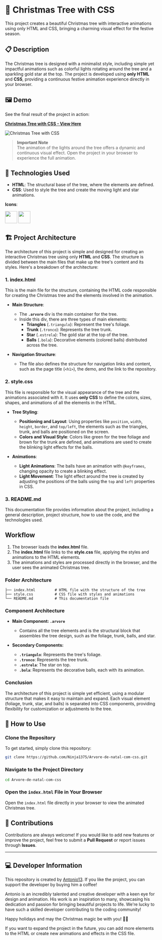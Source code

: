 # 🎄 Christmas Tree with CSS

This project creates a beautiful Christmas tree with interactive animations using only HTML and CSS, bringing a charming visual effect for the festive season.

## 📋 Description

The Christmas tree is designed with a minimalist style, including simple yet impactful animations such as colorful lights rotating around the tree and a sparkling gold star at the top. The project is developed using **only HTML** and **CSS**, providing a continuous festive animation experience directly in your browser.

## 🖼️ Demo

See the final result of the project in action:

**[Christmas Tree with CSS - View Here](https://ninja1375.github.io/Arvore-de-natal-com-css/)**

![Christmas Tree with CSS](https://github.com/user-attachments/assets/cf2f044a-e16d-4101-aa98-8740ae386ccc)

> **Important Note**  
> The animation of the lights around the tree offers a dynamic and continuous visual effect. Open the project in your browser to experience the full animation.

## 🚀 Technologies Used

- **HTML**: The structural base of the tree, where the elements are defined.
- **CSS**: Used to style the tree and create the moving light and star animations.

**Icons**:

<a href="https://programartudo.blogspot.com/2024/11/html-tudo-o-que-precisa-para-comecar.html" target="_blank"><img loading="lazy" src="https://cdn.jsdelivr.net/gh/devicons/devicon/icons/html5/html5-original.svg" width="40" height="40"/></a> 
<a href="https://programartudo.blogspot.com/2024/11/css-como-dar-estilo-ao-teu-website.html" target="_blank"><img loading="lazy" src="https://cdn.jsdelivr.net/gh/devicons/devicon/icons/css3/css3-original.svg" width="40" height="40"/></a>

## 🏗️ Project Architecture

The architecture of this project is simple and designed for creating an interactive Christmas tree using only **HTML** and **CSS**. The structure is divided between the main files that make up the tree's content and its styles. Here's a breakdown of the architecture:

### 1. **index.html**
This is the main file for the structure, containing the HTML code responsible for creating the Christmas tree and the elements involved in the animation.

- **Main Structure**:
  - The **`.arvore`** div is the main container for the tree.
  - Inside this div, there are three types of main elements:
    - **Triangles** (`.triangulo`): Represent the tree's foliage.
    - **Trunk** (`.tronco`): Represents the tree trunk.
    - **Star** (`.estrela`): The gold star at the top of the tree.
    - **Balls** (`.bola`): Decorative elements (colored balls) distributed across the tree.

- **Navigation Structure**:
  - The file also defines the structure for navigation links and content, such as the page title (`<h1>`), the demo, and the link to the repository.

### 2. **style.css**
This file is responsible for the visual appearance of the tree and the animations associated with it. It uses **only CSS** to define the colors, sizes, shapes, and animations of all the elements in the HTML.

- **Tree Styling**:
  - **Positioning and Layout**: Using properties like `position`, `width`, `height`, `border`, and `top/left`, the elements such as the triangles, trunk, and balls are positioned on the screen.
  - **Colors and Visual Style**: Colors like green for the tree foliage and brown for the trunk are defined, and animations are used to create the blinking light effects for the balls.

- **Animations**:
  - **Light Animations**: The balls have an animation with `@keyframes`, changing opacity to create a blinking effect.
  - **Light Movement**: The light effect around the tree is created by adjusting the positions of the balls using the `top` and `left` properties in CSS.

### 3. **README.md**
This documentation file provides information about the project, including a general description, project structure, how to use the code, and the technologies used.

## Workflow
1. The browser loads the **index.html** file.
2. The **index.html** file links to the **style.css** file, applying the styles and animations to the HTML elements.
3. The animations and styles are processed directly in the browser, and the user sees the animated Christmas tree.

### Folder Architecture
```plaintext
├── index.html         # HTML file with the structure of the tree
├── style.css          # CSS file with styles and animations
└── README.md          # This documentation file
```

### Component Architecture
- **Main Component: `.arvore`**
  - Contains all the tree elements and is the structural block that assembles the tree design, such as the foliage, trunk, balls, and star.

- **Secondary Components:**
  - **`.triangulo`**: Represents the tree's foliage.
  - **`.tronco`**: Represents the tree trunk.
  - **`.estrela`**: The star on top.
  - **`.bola`**: Represents the decorative balls, each with its animation.
  
### Conclusion
The architecture of this project is simple yet efficient, using a modular structure that makes it easy to maintain and expand. Each visual element (foliage, trunk, star, and balls) is separated into CSS components, providing flexibility for customization or adjustments to the tree.

## 🔧 How to Use

### Clone the Repository

To get started, simply clone this repository:

```bash
git clone https://github.com/Ninja1375/Arvore-de-natal-com-css.git
```

### Navigate to the Project Directory

```bash
cd Arvore-de-natal-com-css
```

### Open the `index.html` File in Your Browser

Open the `index.html` file directly in your browser to view the animated Christmas tree.

## 🎅 Contributions

Contributions are always welcome! If you would like to add new features or improve the project, feel free to submit a **Pull Request** or report issues through **Issues**.

---

## 💻 Developer Information

This repository is created by [Antonio13](https://buymeacoffee.com/antonio13). If you like the project, you can support the developer by buying him a coffee!

Antonio is an incredibly talented and creative developer with a keen eye for design and animation. His work is an inspiration to many, showcasing his dedication and passion for bringing beautiful projects to life. We're lucky to have such a skilled developer contributing to the coding community!

Happy holidays and may the Christmas magic be with you! 🎄✨

If you want to expand the project in the future, you can add more elements to the HTML or create new animations and effects in the CSS file.
